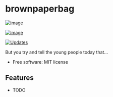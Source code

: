 # brownpaperbag

[![image](https://img.shields.io/pypi/v/brownpaperbag.svg)](https://pypi.python.org/pypi/brownpaperbag)

[![image](https://img.shields.io/travis/bpaulin/brownpaperbag.svg)](https://travis-ci.org/bpaulin/brownpaperbag)

[![Updates](https://pyup.io/repos/github/bpaulin/brownpaperbag/shield.svg)](https://pyup.io/repos/github/bpaulin/brownpaperbag/)

But you try and tell the young people today that...

  - Free software: MIT license

## Features

  - TODO
